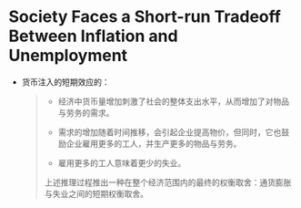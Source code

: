 # Society Faces a Short-run Tradeoff Between Inflation and Unemployment

- 货币注入的短期效应的：
  > - 经济中货币量增加刺激了社会的整体支出水平，从而增加了对物品与劳务的需求。
  >
  > - 需求的增加随着时间推移，会引起企业提高物价，但同时，它也鼓励企业雇用更多的工人，并生产更多的物品与劳务。
  >
  > - 雇用更多的工人意味着更少的失业。
  >
  > 上述推理过程推出一种在整个经济范围内的最终的权衡取舍：通货膨胀与失业之间的短期权衡取舍。
